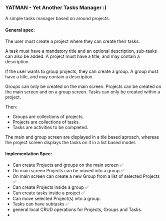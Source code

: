 ### YATMAN - Yet Another Tasks Manager :)

A simple tasks manager based on around projects.

#### General spec:

The user must create a project where they can create their tasks.

A task must have a mandatory title and an optional description, sub-tasks can also be added.
A project must have a title, and may contain a description.

If the user wants to group projects, they can create a group.
A group must have a title, and may contain a description.

Groups can only be created on the main screen.
Projects can be created on the main screen and on a group screen.
Tasks can only be created within a project.

Then:

- Groups are collections of projects.
- Projects are collections of tasks.
- Tasks are activities to be completed.

The main and group screen are displayed in a tile based aproach, whereas the project screen displays the tasks on it in a list based model.

#### Implementation Spec:

- Can create Projects and groups on the main screen ✅
- On main screen Projects can be moved into a group ✅
- On main screen can create a new Group from a list of selected Projects ✅
- Can create Projects inside a group ✅
- Can create tasks inside a project ✅
- Can move selected Project(s) into a group.
- Tasks can have subtasks ✅
- general local CRUD operations for Projects, Groups and Tasks.
-
